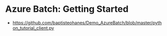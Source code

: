 # Azure Batch: Getting Started

* https://github.com/baptisteohanes/Demo_AzureBatch/blob/master/python_tutorial_client.py
